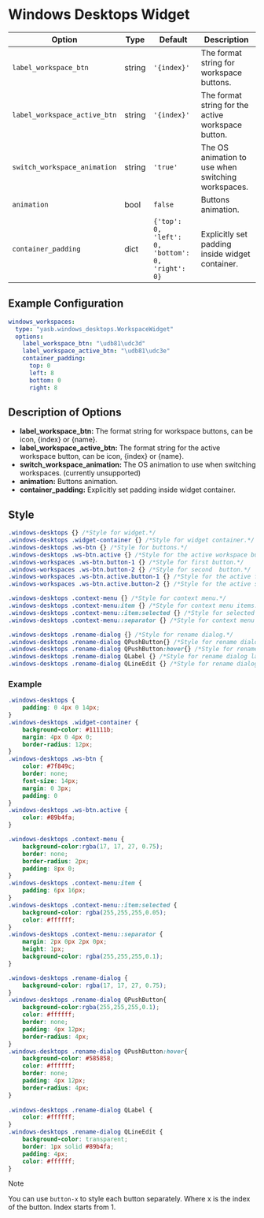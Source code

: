 # Windows Desktops Widget
| Option                     | Type    | Default                  | Description                                                                 |
|----------------------------|---------|--------------------------|-----------------------------------------------------------------------------|
| `label_workspace_btn`    | string  | `'{index}'`              | The format string for workspace buttons.                                    |
| `label_workspace_active_btn` | string | `'{index}'`              | The format string for the active workspace button.                          |
| `switch_workspace_animation` | string | `'true'`                 | The OS animation to use when switching workspaces.                             |
| `animation`                | bool   | `false`                   | Buttons animation.   |
| `container_padding`  | dict | `{'top': 0, 'left': 0, 'bottom': 0, 'right': 0}`      | Explicitly set padding inside widget container.

## Example Configuration

```yaml
windows_workspaces:
  type: "yasb.windows_desktops.WorkspaceWidget"
  options:
    label_workspace_btn: "\udb81\udc3d"
    label_workspace_active_btn: "\udb81\udc3e"
    container_padding: 
      top: 0
      left: 8
      bottom: 0
      right: 8
```

## Description of Options
- **label_workspace_btn:** The format string for workspace buttons, can be icon, {index} or {name}.
- **label_workspace_active_btn:** The format string for the active workspace button, can be icon, {index} or {name}.
- **switch_workspace_animation:** The OS animation to use when switching workspaces. (currently unsupported)
- **animation:** Buttons animation.
- **container_padding:** Explicitly set padding inside widget container.


## Style
```css
.windows-desktops {} /*Style for widget.*/
.windows-desktops .widget-container {} /*Style for widget container.*/
.windows-desktops .ws-btn {} /*Style for buttons.*/
.windows-desktops .ws-btn.active {} /*Style for the active workspace button.*/
.windows-workspaces .ws-btn.button-1 {} /*Style for first button.*/
.windows-workspaces .ws-btn.button-2 {} /*Style for second  button.*/
.windows-workspaces .ws-btn.active.button-1 {} /*Style for the active first workspace button.*/
.windows-workspaces .ws-btn.active.button-2 {} /*Style for the active second workspace button.*/

.windows-desktops .context-menu {} /*Style for context menu.*/
.windows-desktops .context-menu:item {} /*Style for context menu items.*/
.windows-desktops .context-menu::item:selected {} /*Style for selected context menu items.*/
.windows-desktops .context-menu::separator {} /*Style for context menu separator.*/

.windows-desktops .rename-dialog {} /*Style for rename dialog.*/
.windows-desktops .rename-dialog QPushButton{} /*Style for rename dialog buttons.*/
.windows-desktops .rename-dialog QPushButton:hover{} /*Style for rename dialog buttons hover.*/
.windows-desktops .rename-dialog QLabel {} /*Style for rename dialog labels.*/
.windows-desktops .rename-dialog QLineEdit {} /*Style for rename dialog line edit.*/
```

### Example
```css
.windows-desktops {
    padding: 0 4px 0 14px;
}
.windows-desktops .widget-container {
    background-color: #11111b;
    margin: 4px 0 4px 0;
    border-radius: 12px;
}
.windows-desktops .ws-btn {
    color: #7f849c;
    border: none;
    font-size: 14px;
    margin: 0 3px;
    padding: 0 
}
.windows-desktops .ws-btn.active {
    color: #89b4fa;
} 

.windows-desktops .context-menu {
    background-color:rgba(17, 17, 27, 0.75);
    border: none;
    border-radius: 2px;
    padding: 8px 0;
}
.windows-desktops .context-menu:item {
    padding: 6px 16px;
}
.windows-desktops .context-menu::item:selected {
    background-color: rgba(255,255,255,0.05);
    color: #ffffff;
}
.windows-desktops .context-menu::separator {
    margin: 2px 0px 2px 0px;
    height: 1px;
    background-color: rgba(255,255,255,0.1);
}

.windows-desktops .rename-dialog {
    background-color: rgba(17, 17, 27, 0.75);   
}
.windows-desktops .rename-dialog QPushButton{
    background-color:rgba(255,255,255,0.1);
    color: #ffffff;
    border: none;
    padding: 4px 12px;
    border-radius: 4px;
}
.windows-desktops .rename-dialog QPushButton:hover{
    background-color: #585858;
    color: #ffffff;
    border: none;
    padding: 4px 12px;
    border-radius: 4px;
}
 
.windows-desktops .rename-dialog QLabel {
    color: #ffffff;
}
.windows-desktops .rename-dialog QLineEdit {
    background-color: transparent;
    border: 1px solid #89b4fa;
    padding: 4px;
    color: #ffffff;
}
```

> [!NOTE]  
> You can use `button-x` to style each button separately. Where x is the index of the button. Index starts from 1.